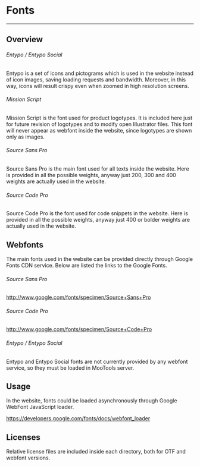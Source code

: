 # Fonts

* * *

Overview
-------------

###### Entypo / Entypo Social

Entypo is a set of icons and pictograms which is used in the website instead of icon images, saving loading requests and bandwidth. Moreover, in this way, icons will result crispy even when zoomed in high resolution screens.

###### Mission Script

Mission Script is the font used for product logotypes. It is included here just for future revision of logotypes and to modify open Illustrator files. This font will never appear as webfont inside the website, since logotypes are shown only as images.

###### Source Sans Pro

Source Sans Pro is the main font used for all texts inside the website. Here is provided in all the possible weights, anyway just 200, 300 and 400 weights are actually used in the website.

###### Source Code Pro

Source Code Pro is the font used for code snippets in the website. Here is provided in all the possible weights, anyway just 400 or bolder weights are actually used in the website.

Webfonts
-------------

The main fonts used in the website can be provided directly through Google Fonts CDN service. Below are listed the links to the Google Fonts.

###### Source Sans Pro

http://www.google.com/fonts/specimen/Source+Sans+Pro

###### Source Code Pro

http://www.google.com/fonts/specimen/Source+Code+Pro

###### Entypo / Entypo Social

Entypo and Entypo Social fonts are not currently provided by any webfont service, so they must be loaded in MooTools server.

Usage
-------------

In the website, fonts could be loaded asynchronously through Google WebFont JavaScript loader.

https://developers.google.com/fonts/docs/webfont_loader

Licenses
-------------

Relative license files are included inside each directory, both for OTF and webfont versions.